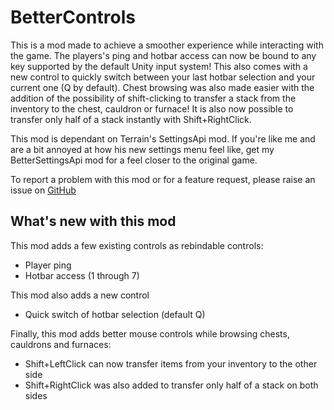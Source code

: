 # BetterControls

This is a mod made to achieve a smoother experience while interacting with the game. 
The players's ping and hotbar access can now be bound to any key supported by the default Unity input system!
This also comes with a new control to quickly switch between your last hotbar selection and your current one (Q by default).
Chest browsing was also made easier with the addition of the possibility of shift-clicking to transfer a stack from the inventory to the chest, cauldron or furnace! 
It is also now possible to transfer only half of a stack instantly with Shift+RightClick.

This mod is dependant on Terrain's SettingsApi mod. 
If you're like me and are a bit annoyed at how his new settings menu feel like, get my BetterSettingsApi mod for a feel closer to the original game.

To report a problem with this mod or for a feature request, please raise an issue on [GitHub](https://github.com/oliviersamson/Muck-BetterControls/issues "GitHub")

## What's new with this mod
This mod adds a few existing controls as rebindable controls:
- Player ping
- Hotbar access (1 through 7)

This mod also adds a new control
- Quick switch of hotbar selection (default Q)

Finally, this mod adds better mouse controls while browsing chests, cauldrons and furnaces:
- Shift+LeftClick can now transfer items from your inventory to the other side
- Shift+RightClick was also added to transfer only half of a stack on both sides
